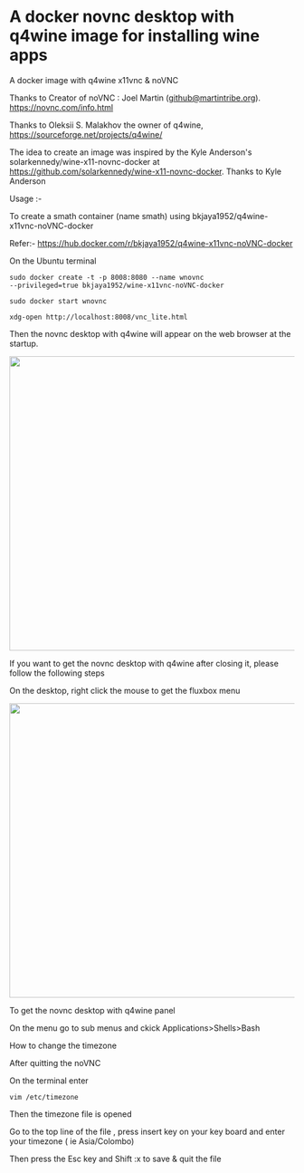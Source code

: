 # A docker novnc desktop with q4wine image for installing wine apps 

A docker image with  q4wine x11vnc & noVNC

Thanks to Creator of noVNC : Joel Martin (github@martintribe.org). https://novnc.com/info.html

Thanks to Oleksii S. Malakhov the owner of q4wine, https://sourceforge.net/projects/q4wine/

The idea to create an image was inspired by the Kyle Anderson's  solarkennedy/wine-x11-novnc-docker at https://github.com/solarkennedy/wine-x11-novnc-docker. Thanks to Kyle Anderson

Usage :-

To create a smath container (name smath) using bkjaya1952/q4wine-x11vnc-noVNC-docker

Refer:- https://hub.docker.com/r/bkjaya1952/q4wine-x11vnc-noVNC-docker

On the Ubuntu terminal

<code>sudo docker create -t -p 8008:8080 --name wnovnc --privileged=true bkjaya1952/wine-x11vnc-noVNC-docker</code>

<code>sudo docker start wnovnc</code>

<code>xdg-open http://localhost:8008/vnc_lite.html</code>

Then the novnc desktop with q4wine will appear on the web browser at the startup.

<img src="" alt="" width="625" height="520">

If you want to get the novnc desktop with q4wine after closing it, please follow the following steps

On the desktop, right click the mouse to get the fluxbox menu

<img src="" alt="" width="625" height="520">

To get the novnc desktop with q4wine panel

On the menu go to sub menus and ckick Applications>Shells>Bash

How to change the timezone

After quitting the noVNC

On the terminal enter

<code>vim /etc/timezone</code>

Then the timezone file is opened

Go to the top line of the file , press insert key on your key board and enter your timezone ( ie Asia/Colombo)

Then press the Esc key and Shift :x to save & quit the file


